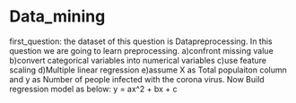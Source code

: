 # Data_mining

first_question:
the dataset of this question is Datapreprocessing. In this question we are going to learn preprocessing.
a)confront missing value
b)convert categorical variables into numerical variables
c)use feature scaling
d)Multiple linear regression
e)assume X as Total populaiton column and y as Number of people infected with the corona virus. Now Build regression model as below: y = ax^2 + bx + c
